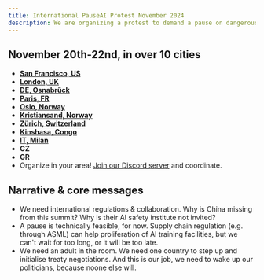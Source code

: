 ```yaml
---
title: International PauseAI Protest November 2024
description: We are organizing a protest to demand a pause on dangerous AI development.
---
```


## November 20th-22nd, in over 10 cities

- **[San Francisco, US](https://facebook.com/events/s/tell-anthropic-to-pause-ai/917486370313748/)**
- **[London, UK](https://lu.ma/qtlk8l6y)**
- **[DE, Osnabrűck](https://lu.ma/glguga9k)**
- **[Paris, FR](https://lu.ma/0tjhnnf9)**
- **[Oslo, Norway](https://fb.me/e/5OYXuGCj4)**
- **[Kristiansand, Norway](https://facebook.com/events/s/internasjonal-protest-kristian/920543192766699/)**
- **[Zürich, Switzerland](https://lu.ma/t031iy9r)**
- **[Kinshasa, Congo](https://lu.ma/klejgi5p)**
- **[IT, Milan](https://chat.whatsapp.com/Cue9aeK6kpJFoDxT3xV9Zx)**
- **CZ**
- **GR**
- Organize in your area! [Join our Discord server](https://discord.gg/2XXWXvErfA) and coordinate.

## Narrative & core messages

- We need international regulations & collaboration. Why is China missing from this summit? Why is their AI safety institute not invited?
- A pause is technically feasible, for now. Supply chain regulation (e.g. through ASML) can help proliferation of AI training facilities, but we can't wait for too long, or it will be too late.
- We need an adult in the room. We need one country to step up and initialise treaty negotiations. And this is our job, we need to wake up our politicians, because noone else will.
